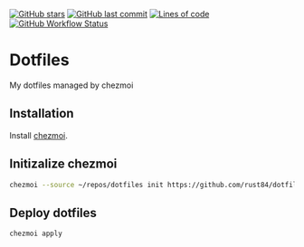 [![GitHub stars](https://img.shields.io/github/stars/rust84/dotfiles?color=green&style=for-the-badge)](https://github.com/rust84/dotfiles/stargazers "This repo star count")
[![GitHub last commit](https://img.shields.io/github/last-commit/rust84/dotfiles?color=purple&style=for-the-badge)](https://github.com/rust84/dotfiles/commits/main "Commit History")
[![Lines of code](https://img.shields.io/tokei/lines/github/rust84/dotfiles?style=for-the-badge)](https://github.com/rust84/dotfiles/graphs/contributors "Repo # lines of code")
[![GitHub Workflow Status](https://img.shields.io/github/workflow/status/rust84/dotfiles/Schedule%20-%20Renovate?label=renovate&logo=renovatebot&style=for-the-badge)](https://github.com/rust84/dotfiles/actions/workflows/schedule-renovate.yaml)

# Dotfiles

My dotfiles managed by chezmoi

## Installation

Install [chezmoi](https://www.chezmoi.io/docs/install/#one-line-package-install).

## Initizalize chezmoi

```sh
chezmoi --source ~/repos/dotfiles init https://github.com/rust84/dotfiles.git
```

## Deploy dotfiles

```sh
chezmoi apply
```
